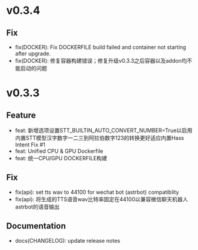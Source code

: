 # v0.3.4
## Fix

- fix(DOCKER): Fix DOCKERFILE build failed and container not starting after upgrade.
- fix(DOCKER): 修复容器构建错误；修复升级v0.3.3之后容器以及addon均不能启动的问题

# v0.3.3
## Feature

- feat: 新增选项设置STT_BUILTIN_AUTO_CONVERT_NUMBER=True以启用内置STT模型汉字数字一二三到阿拉伯数字123的转换更好适应内置Hass Intent Fix #1
- feat: Unified CPU & GPU Dockerfile
- feat: 统一CPU/GPU DOCKERFILE构建

## Fix

- fix(api): set tts wav to 44100 for wechat bot (astrbot) compatiblity
- fix(api): 将生成的TTS语音wav比特率固定在44100以兼容微信聊天机器人astrbot的语音输出

## Documentation

- docs(CHANGELOG): update release notes


